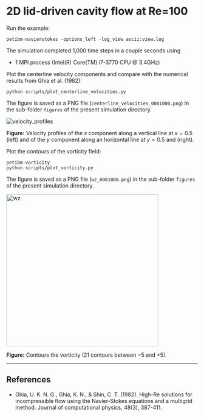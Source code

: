 # 2D lid-driven cavity flow at Re=100

Run the example:

```shell
petibm-navierstokes -options_left -log_view ascii:view.log
```

The simulation completed 1,000 time steps in a couple seconds using

* 1 MPI process (Intel(R) Core(TM) i7-3770 CPU @ 3.4GHz)

Plot the centerline velocity components and compare with the numerical results from Ghia et al. (1982):

```shell
python scripts/plot_centerline_velocities.py
```

The figure is saved as a PNG file (`centerline_velocities_0001000.png`) in the sub-folder `figures` of the present simulation directory.

<img src="figures/centerline_velocities_0001000.png" alt="velocity_profiles" widht="400">

**Figure:** Velocity profiles of the $x$ component along a vertical line at $x=0.5$ (left) and of the $y$ component along an horizontal line at $y=0.5$ and (right).

Plot the contours of the vorticity field:

```shell
petibm-vorticity
python scripts/plot_vorticity.py
```

The figure is saved as a PNG file (`wz_0001000.png`) in the sub-folder `figures` of the present simulation directory.

<img src="figures/wz_0001000.png" alt="wz" width="400"/>

**Figure:** Contours the vorticity ($21$ contours between $-5$ and $+5$).

---

## References

* Ghia, U. K. N. G., Ghia, K. N., & Shin, C. T. (1982). High-Re solutions for incompressible flow using the Navier-Stokes equations and a multigrid method. Journal of computational physics, 48(3), 387-411.
